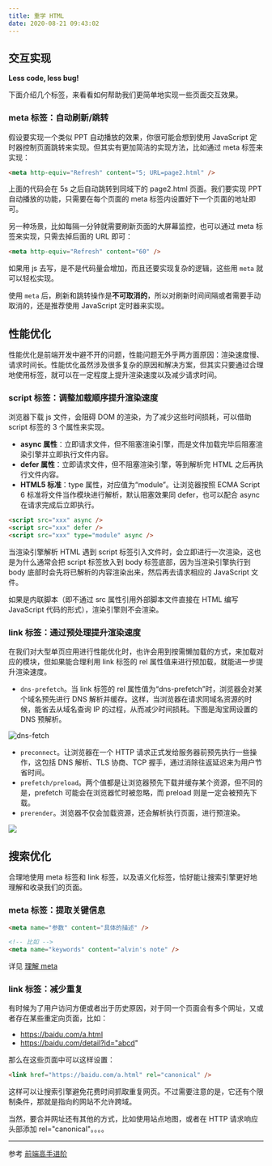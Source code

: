 ```yaml
---
title: 重学 HTML
date: 2020-08-21 09:43:02
---
```


## 交互实现

**Less code, less bug!**

下面介绍几个标签，来看看如何帮助我们更简单地实现一些页面交互效果。

### meta 标签：自动刷新/跳转

假设要实现一个类似 PPT 自动播放的效果，你很可能会想到使用 JavaScript 定时器控制页面跳转来实现。但其实有更加简洁的实现方法，比如通过 meta 标签来实现：

```html
<meta http-equiv="Refresh" content="5; URL=page2.html" />
```

上面的代码会在 5s 之后自动跳转到同域下的 page2.html 页面。我们要实现 PPT 自动播放的功能，只需要在每个页面的 meta 标签内设置好下一个页面的地址即可。

另一种场景，比如每隔一分钟就需要刷新页面的大屏幕监控，也可以通过 meta 标签来实现，只需去掉后面的 URL 即可：

```html
<meta http-equiv="Refresh" content="60" />
```

如果用 js 去写，是不是代码量会增加，而且还要实现复杂的逻辑，这些用 `meta` 就可以轻松实现。

使用 `meta` 后，刷新和跳转操作是**不可取消的**，所以对刷新时间间隔或者需要手动取消的，还是推荐使用 JavaScript 定时器来实现。

## 性能优化

性能优化是前端开发中避不开的问题，性能问题无外乎两方面原因：渲染速度慢、请求时间长。性能优化虽然涉及很多复杂的原因和解决方案，但其实只要通过合理地使用标签，就可以在一定程度上提升渲染速度以及减少请求时间。

### script 标签：调整加载顺序提升渲染速度

浏览器下载 js 文件，会阻碍 DOM 的渲染，为了减少这些时间损耗，可以借助 script 标签的 3 个属性来实现。

- **async 属性**：立即请求文件，但不阻塞渲染引擎，而是文件加载完毕后阻塞渲染引擎并立即执行文件内容。
- **defer 属性**：立即请求文件，但不阻塞渲染引擎，等到解析完 HTML 之后再执行文件内容。
- **HTML5 标准**：type 属性，对应值为“module”。让浏览器按照 ECMA Script 6 标准将文件当作模块进行解析，默认阻塞效果同 defer，也可以配合 async 在请求完成后立即执行。

```html
<script src="xxx" async />
<script src="xxx" defer />
<script src="xxx" type="module" async />
```

当渲染引擎解析 HTML 遇到 script 标签引入文件时，会立即进行一次渲染，这也是为什么通常会把 script 标签放入到 body 标签底部，因为当渲染引擎执行到 body 底部时会先将已解析的内容渲染出来，然后再去请求相应的 JavaScript 文件。

如果是内联脚本（即不通过 src 属性引用外部脚本文件直接在 HTML 编写 JavaScript 代码的形式），渲染引擎则不会渲染。

### link 标签：通过预处理提升渲染速度

在我们对大型单页应用进行性能优化时，也许会用到按需懒加载的方式，来加载对应的模块，但如果能合理利用 link 标签的 rel 属性值来进行预加载，就能进一步提升渲染速度。

- `dns-prefetch`。当 link 标签的 rel 属性值为“dns-prefetch”时，浏览器会对某个域名预先进行 DNS 解析并缓存。这样，当浏览器在请求同域名资源的时候，能省去从域名查询 IP 的过程，从而减少时间损耗。下图是淘宝网设置的 DNS 预解析。

![dns-fetch](https://gitee.com/alvin0216/cdn/raw/master/img/html/dns-fetch.png)

- `preconnect`。让浏览器在一个 HTTP 请求正式发给服务器前预先执行一些操作，这包括 DNS 解析、TLS 协商、TCP 握手，通过消除往返延迟来为用户节省时间。
- `prefetch/preload`。两个值都是让浏览器预先下载并缓存某个资源，但不同的是，prefetch 可能会在浏览器忙时被忽略，而 preload 则是一定会被预先下载。
- `prerender`。浏览器不仅会加载资源，还会解析执行页面，进行预渲染。

![](https://gitee.com/alvin0216/cdn/raw/master/img/html/lin-pre.png)

## 搜索优化

合理地使用 meta 标签和 link 标签，以及语义化标签，恰好能让搜索引擎更好地理解和收录我们的页面。

### meta 标签：提取关键信息

```html
<meta name="参数" content="具体的描述" />

<!-- 比如 -->
<meta name="keywords" content="alvin's note" />
```

详见 [理解 meta](../html/meta.md)

### link 标签：减少重复

有时候为了用户访问方便或者出于历史原因，对于同一个页面会有多个网址，又或者存在某些重定向页面，比如：

- https://baidu.com/a.html
- https://baidu.com/detail?id="abcd"

那么在这些页面中可以这样设置：

```html
<link href="https://baidu.com/a.html" rel="canonical" />
```

这样可以让搜索引擎避免花费时间抓取重复网页。不过需要注意的是，它还有个限制条件，那就是指向的网站不允许跨域。

当然，要合并网址还有其他的方式，比如使用站点地图，或者在 HTTP 请求响应头部添加 rel="canonical"。。。。

---

参考 [前端高手进阶](https://kaiwu.lagou.com/course/courseInfo.htm?courseId=180#/detail/pc?id=3196)
